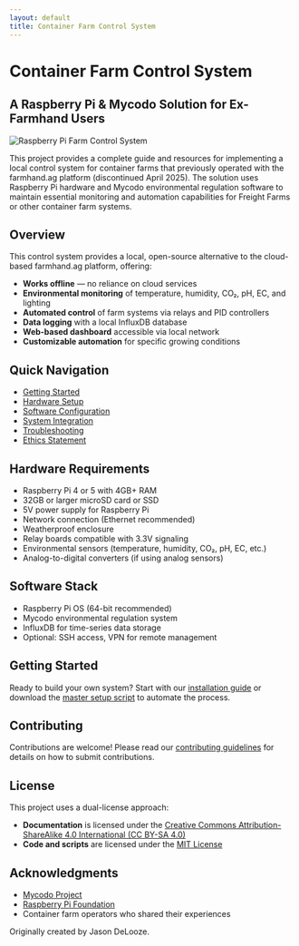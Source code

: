 ```yaml
---
layout: default
title: Container Farm Control System
---
```


# Container Farm Control System

## A Raspberry Pi & Mycodo Solution for Ex-Farmhand Users

![Raspberry Pi Farm Control System](assets/images/header-image.jpg)

This project provides a complete guide and resources for implementing a local control system for container farms that previously operated with the farmhand.ag platform (discontinued April 2025). The solution uses Raspberry Pi hardware and Mycodo environmental regulation software to maintain essential monitoring and automation capabilities for Freight Farms or other container farm systems.

## Overview

This control system provides a local, open-source alternative to the cloud-based farmhand.ag platform, offering:

- **Works offline** — no reliance on cloud services
- **Environmental monitoring** of temperature, humidity, CO₂, pH, EC, and lighting
- **Automated control** of farm systems via relays and PID controllers
- **Data logging** with a local InfluxDB database
- **Web-based dashboard** accessible via local network
- **Customizable automation** for specific growing conditions

## Quick Navigation

- [Getting Started](pages/getting-started.html)
- [Hardware Setup](pages/hardware-setup.html)
- [Software Configuration](pages/software-configuration.html)
- [System Integration](pages/system-integration.html)
- [Troubleshooting](pages/troubleshooting.html)
- [Ethics Statement](pages/ethics.html)

## Hardware Requirements

- Raspberry Pi 4 or 5 with 4GB+ RAM
- 32GB or larger microSD card or SSD
- 5V power supply for Raspberry Pi
- Network connection (Ethernet recommended)
- Weatherproof enclosure
- Relay boards compatible with 3.3V signaling
- Environmental sensors (temperature, humidity, CO₂, pH, EC, etc.)
- Analog-to-digital converters (if using analog sensors)

## Software Stack

- Raspberry Pi OS (64-bit recommended)
- Mycodo environmental regulation system
- InfluxDB for time-series data storage
- Optional: SSH access, VPN for remote management

## Getting Started

Ready to build your own system? Start with our [installation guide](pages/installation.html) or download the [master setup script](https://github.com/HydroFarmerJason/OpenSourceControlledEnvironments/blob/main/scripts/master_setup.sh) to automate the process.

## Contributing

Contributions are welcome! Please read our [contributing guidelines](pages/contributing.html) for details on how to submit contributions.

## License

This project uses a dual-license approach:
- **Documentation** is licensed under the [Creative Commons Attribution-ShareAlike 4.0 International (CC BY-SA 4.0)](license.md)
- **Code and scripts** are licensed under the [MIT License](license.md)

## Acknowledgments

- [Mycodo Project](https://github.com/kizniche/Mycodo)
- [Raspberry Pi Foundation](https://www.raspberrypi.org/)
- Container farm operators who shared their experiences

Originally created by Jason DeLooze.
